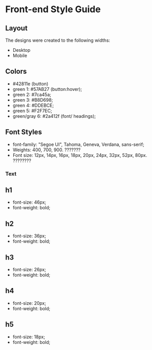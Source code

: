 # Front-end Style Guide

## Layout

The designs were created to the following widths:

- Desktop
- Mobile

## Colors

- #42811e (button)
- green 1: #57AB27 (button:hover);
- green 2: #7ca45a;
- green 3: #B8D698;
- green 4: #DDEBCE;
- green 5: #F2F7EC;
- green/gray 6: #2a412f (font/ headings);

## Font Styles

- font-family: "Segoe UI", Tahoma, Geneva, Verdana, sans-serif;
- Weights: 400, 700, 900. ???????
- Font size: 12px, 14px, 16px, 18px, 20px, 24px, 32px, 52px, 80px. ????????

### Text

## h1

- font-size: 46px;
- font-weight: bold;

## h2

- font-size: 36px;
- font-weight: bold;

## h3

- font-size: 26px;
- font-weight: bold;

## h4

- font-size: 20px;
- font-weight: bold;

## h5

- font-size: 18px;
- font-weight: bold;